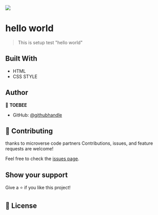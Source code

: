 ![](https://img.shields.io/badge/Microverse-blueviolet)

# hello world
>  This is setup test "hello world" 
 
## Built With

- HTML 
- CSS STYLE

## Author

👤 **TOEBEE**

- GitHub: [@githubhandle](https://github.com/NexusTee)


## 🤝 Contributing
thanks to microverse
code partners
Contributions, issues, and feature requests are welcome!

Feel free to check the [issues page](../../issues/).

## Show your support

Give a ⭐ if you like this project!

## 📝 License

